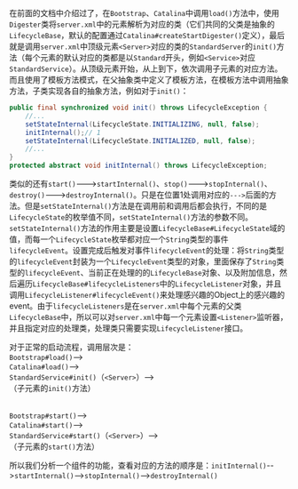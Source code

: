 在前面的文档中介绍过了，在`Bootstrap`、`Catalina`中调用`load()`方法中，使用`Digester`类将`server.xml`中的元素解析为对应的类（它们共同的父类是抽象的`LifecycleBase`，默认的配置通过`Catalina#createStartDigester()`定义），最后就是调用`server.xml`中顶级元素`<Server>`对应的类的`StandardServer`的`init()`方法（每个元素的默认对应的类都是以`Standard`开头，例如`<Service>`对应`StandardService`）。从顶级元素开始，从上到下，依次调用子元素的对应方法。而且使用了模板方法模式，在父抽象类中定义了模板方法，在模板方法中调用抽象方法，子类实现各自的抽象方法，例如对于`init()`：
```java
public final synchronized void init() throws LifecycleException {
    //...
    setStateInternal(LifecycleState.INITIALIZING, null, false);
    initInternal();// 1
    setStateInternal(LifecycleState.INITIALIZED, null, false);
    //...
}
protected abstract void initInternal() throws LifecycleException;
```
类似的还有`start()`--->`startInternal()`、`stop()`--->`stopInternal()`、`destroy()`--->`destroyInternal()`。只是在位置1处调用对应的`--->`后面的方法。但是`setStateInternal()`方法是在调用前和调用后都会执行，不同的是`LifecycleState`的枚举值不同，`setStateInternal()`方法的参数不同。</br>
`setStateInternal()`方法的作用主要是设置`LifecycleBase#LifecycleState`域的值，而每一个`LifecycleState`枚举都对应一个`String`类型的事件`lifecycleEvent`。设置完成后触发对事件`lifecycleEvent`的处理：将`String`类型的`lifecycleEvent`封装为一个`LifecycleEvent`类型的对象，里面保存了`String`类型的`lifecycleEvent`、当前正在处理的的`LifecycleBase`对象、以及附加信息，然后遍历`LifecycleBase#lifecycleListeners`中的`LifecycleListener`对象，并且调用`LifecycleListener#lifecycleEvent()`来处理感兴趣的Object上的感兴趣的event。由于`lifecycleListeners`是在`server.xml`中每个元素的父类`LifecycleBase`中，所以可以对`server.xml`中每一个元素设置`<Listener>`监听器，并且指定对应的处理类，处理类只需要实现`LifecycleListener`接口。

对于正常的启动流程，调用层次是：</br>
`Bootstrap#load()`--></br>
`Catalina#load()`--></br>
`StandardService#init()`（`<Server>`）--></br>
（子元素的`init()`方法）</br></br>

`Bootstrap#start()`--></br>
`Catalina#start()`--></br>
`StandardService#start()`（`<Server>`）--></br>
（子元素的`start()`方法）</br>

所以我们分析一个组件的功能，查看对应的方法的顺序是：`initInternal()`-->`startInternal()`-->`stopInternal()`-->`destroyInternal()`
